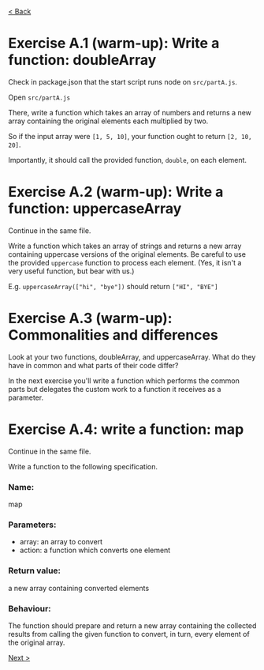 [< Back](./README.md)

# Exercise A.1 (warm-up): Write a function: doubleArray

Check in package.json that the start script runs node on `src/partA.js`.

Open `src/partA.js`

There, write a function which takes an array of numbers and returns a new array containing the original elements each multiplied by two.  

So if the input array were `[1, 5, 10]`, your function ought to return `[2, 10, 20]`.

Importantly, it should call the provided function, `double`, on each element.

# Exercise A.2 (warm-up): Write a function: uppercaseArray

Continue in the same file.

Write a function which takes an array of strings and returns a new array containing uppercase versions of the original elements. Be careful to use the provided `uppercase` function to process each element. (Yes, it isn't a very useful function, but bear with us.)

E.g. `uppercaseArray(["hi", "bye"])` should return `["HI", "BYE"]`

# Exercise A.3 (warm-up): Commonalities and differences

Look at your two functions, doubleArray, and uppercaseArray. What do they have in common and what parts of their code differ?

In the next exercise you'll write a function which performs the common parts but delegates the custom work to a function it receives as a parameter.

# Exercise A.4: write a function: map

Continue in the same file.

Write a function to the following specification.

### Name:

map

### Parameters:

- array: an array to convert
- action: a function which converts one element

### Return value:

a new array containing converted elements

### Behaviour:

The function should prepare and return a new array containing the collected results from calling the given function to convert, in turn, every element of the original array.

[Next >](./README-B.md)
